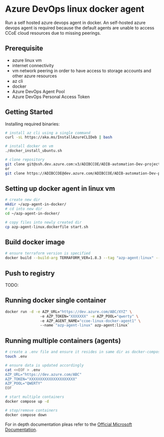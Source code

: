 # Azure DevOps linux docker agent

Run a self hosted azure devops agent in docker.
An self-hosted azure devops agent is required because the default agents are unable to access CCoE cloud resources due to missing peerings.

## Prerequisite

- azure linux vm
- internet connectivity
- vm network peering in order to have access to storage accounts and other azure resources
- az cli
- docker
- Azure DevOps Agent Pool
- Azure DevOps Personal Access Token

## Getting Started

Installing required binaries:

```sh
# install az cli using a single command
curl -sL https://aka.ms/InstallAzureCLIDeb | bash
```

```sh
# install docker on vm
./docker_install_ubuntu.sh
```

```sh
# clone repository
git clone git@ssh.dev.azure.com:v3/ADIBCCOE/ADIB-automation-Dev-project/ado-linux-docker-agent
or
git clone https://ADIBCCOE@dev.azure.com/ADIBCCOE/ADIB-automation-Dev-project/_git/ado-linux-docker-agent
```

## Setting up docker agent in linux vm

```sh
# create new dir
mkdir ~/azp-agent-in-docker/
# cd into new dir
cd ~/azp-agent-in-docker/

# copy files into newly created dir
cp azp-agent-linux.dockerfile start.sh
```

## Build docker image

```sh
# ensure terraform version is specified
docker build --build-arg TERRAFORM_VER=1.8.3 --tag "azp-agent:linux" --file "./azp-agent-linux.dockerfile" .
```

## Push to registry

TODO:

## Running docker single container

```sh
docker run -d -e AZP_URL="https://dev.azure.com/ABC/XYZ" \ 
                -e AZP_TOKEN="XXXXXXX" -e AZP_POOL="qwerty" \ 
                -e AZP_AGENT_NAME="ccoe-linux-docker-agent1" \ 
                --name "azp-agent-linux" azp-agent:linux`
```
## Running multiple containers (agents)

```sh
# create a .env file and ensure it resides in same dir as docker-compose.yml file
touch .env

# ensure data is updated accordingly
cat <<EOF > .env
AZP_URL="https://dev.azure.com/ABC"
AZP_TOKEN="XXXXXXXXXXXXXXXXXXXXX"
AZP_POOL="QWERTY"
EOF
```

```sh
# start multiple containers
docker compose up -d

# stop/remove containers
docker compose down
```

For in depth documentation pleas refer to the [Official Microsoft Documentation](https://learn.microsoft.com/en-us/azure/devops/pipelines/agents/docker?view=azure-devops#linux).
